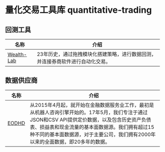 # 量化交易工具库 quantitative-trading
## 回测工具
| 名称   | 介绍                                                                                                                                                                                                                                                                            |
|---------|---------------------------------------------------------------------------------------------------------------------------------------------------------------------------------------------------------------------------------------------------------------------------------|
| [Wealth-Lab](https://www.wealth-lab.com/a/china)| 23年历史，通过拖拽模块化搭建策略，进行数据回测，并连接券商软件进行自动化交易。|

## 数据供应商
| 名称  | 介绍                                                                                                                                                                                                                                                                                |
|---------|---------------------------------------------------------------------------------------------------------------------------------------------------------------------------------------------------------------------------------------------------------------------------------|
| [EODHD](https://eodhd.com/) | 从2015年4月起，就开始在金融数据服务业工作，最初是从机器人咨询引擎开始的。17年5月，我们专注于通过JSON和CSV API提供定价数据，以及包含历史资产负债表、损益表和现金流量的基本面数据源。我们拥有超过15种不同的基本面数据源，对于主要公司，我们拥有2000年以来的全面数据，即20多年的数据。 |
